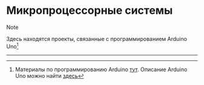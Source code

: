 # Микропроцессорные системы
> [!NOTE]
> Здесь находятся проекты, связанные с программированием Arduino Uno[^2]

<hr>

[^1]: [Форматирование Markdown Github](https://docs.github.com/en/get-started/writing-on-github/getting-started-with-writing-and-formatting-on-github/basic-writing-and-formatting-syntax).

[^2]: Материалы по программированию Arduino [тут](https://all-arduino.ru/programmirovanie-arduino/).
  Описание Arduino Uno можно найти [здесь](http://wiki.amperka.ru/products:arduino-uno)